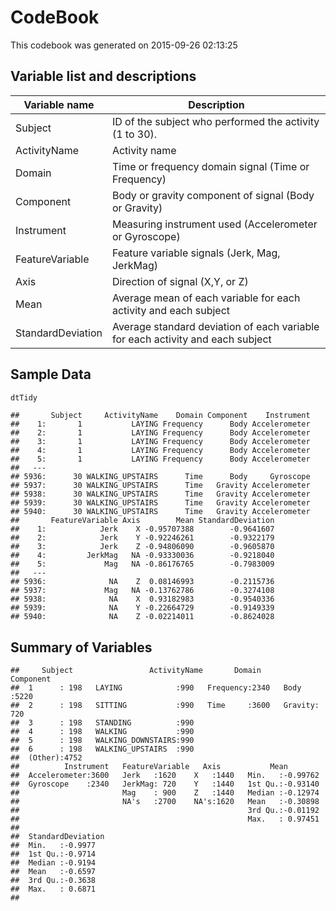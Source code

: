 CodeBook
========
This codebook was generated on 2015-09-26 02:13:25

Variable list and descriptions
------------------------------

Variable name        | Description
---------------------|------------
Subject              | ID of the subject who performed the activity (1 to 30). 
ActivityName         | Activity name
Domain               | Time or frequency domain signal (Time or Frequency)
Component            | Body or gravity component of signal (Body or Gravity)
Instrument           | Measuring instrument used (Accelerometer or Gyroscope)
FeatureVariable      | Feature variable signals (Jerk, Mag, JerkMag)
Axis                 | Direction of signal (X,Y, or Z)
Mean                 | Average mean of each variable for each activity and each subject
StandardDeviation    | Average standard deviation of each variable for each activity and each subject

Sample Data
-----------


```r
dtTidy
```

```
##       Subject     ActivityName    Domain Component    Instrument
##    1:       1           LAYING Frequency      Body Accelerometer
##    2:       1           LAYING Frequency      Body Accelerometer
##    3:       1           LAYING Frequency      Body Accelerometer
##    4:       1           LAYING Frequency      Body Accelerometer
##    5:       1           LAYING Frequency      Body Accelerometer
##   ---                                                           
## 5936:      30 WALKING_UPSTAIRS      Time      Body     Gyroscope
## 5937:      30 WALKING_UPSTAIRS      Time   Gravity Accelerometer
## 5938:      30 WALKING_UPSTAIRS      Time   Gravity Accelerometer
## 5939:      30 WALKING_UPSTAIRS      Time   Gravity Accelerometer
## 5940:      30 WALKING_UPSTAIRS      Time   Gravity Accelerometer
##       FeatureVariable Axis        Mean StandardDeviation
##    1:            Jerk    X -0.95707388        -0.9641607
##    2:            Jerk    Y -0.92246261        -0.9322179
##    3:            Jerk    Z -0.94806090        -0.9605870
##    4:         JerkMag   NA -0.93330036        -0.9218040
##    5:             Mag   NA -0.86176765        -0.7983009
##   ---                                                   
## 5936:              NA    Z  0.08146993        -0.2115736
## 5937:             Mag   NA -0.13762786        -0.3274108
## 5938:              NA    X  0.93182983        -0.9540336
## 5939:              NA    Y -0.22664729        -0.9149339
## 5940:              NA    Z -0.02214011        -0.8624028
```


Summary of Variables
--------------------


```
##     Subject                 ActivityName       Domain       Component   
##  1      : 198   LAYING            :990   Frequency:2340   Body   :5220  
##  2      : 198   SITTING           :990   Time     :3600   Gravity: 720  
##  3      : 198   STANDING          :990                                  
##  4      : 198   WALKING           :990                                  
##  5      : 198   WALKING_DOWNSTAIRS:990                                  
##  6      : 198   WALKING_UPSTAIRS  :990                                  
##  (Other):4752                                                           
##          Instrument   FeatureVariable   Axis           Mean         
##  Accelerometer:3600   Jerk   :1620    X   :1440   Min.   :-0.99762  
##  Gyroscope    :2340   JerkMag: 720    Y   :1440   1st Qu.:-0.93140  
##                       Mag    : 900    Z   :1440   Median :-0.12974  
##                       NA's   :2700    NA's:1620   Mean   :-0.30898  
##                                                   3rd Qu.:-0.01192  
##                                                   Max.   : 0.97451  
##                                                                     
##  StandardDeviation
##  Min.   :-0.9977  
##  1st Qu.:-0.9714  
##  Median :-0.9194  
##  Mean   :-0.6597  
##  3rd Qu.:-0.3638  
##  Max.   : 0.6871  
## 
```
